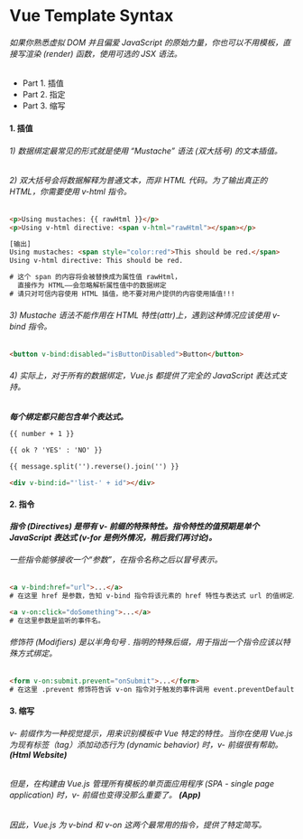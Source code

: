 # Vue Template Syntax

###### 如果你熟悉虚拟 DOM 并且偏爱 JavaScript 的原始力量，你也可以不用模板，直接写渲染 (render) 函数，使用可选的 JSX 语法。

* Part 1. 插值
* Part 2. 指定
* Part 3. 缩写

#### 1. 插值

###### 1) 数据绑定最常见的形式就是使用 “Mustache” 语法 (双大括号) 的文本插值。

###### 2) 双大括号会将数据解释为普通文本，而非 HTML 代码。为了输出真正的 HTML，你需要使用 v-html 指令。
```html
<p>Using mustaches: {{ rawHtml }}</p>
<p>Using v-html directive: <span v-html="rawHtml"></span></p>

[输出]
Using mustaches: <span style="color:red">This should be red.</span>
Using v-html directive: This should be red.

# 这个 span 的内容将会被替换成为属性值 rawHtml，
  直接作为 HTML——会忽略解析属性值中的数据绑定
# 请只对可信内容使用 HTML 插值，绝不要对用户提供的内容使用插值!!!
```

###### 3) Mustache 语法不能作用在 HTML 特性(attr)上，遇到这种情况应该使用 v-bind 指令。
```html
<button v-bind:disabled="isButtonDisabled">Button</button>
```

###### 4) 实际上，对于所有的数据绑定，Vue.js 都提供了完全的 JavaScript 表达式支持。
***每个绑定都只能包含单个表达式。***
```html
{{ number + 1 }}

{{ ok ? 'YES' : 'NO' }}

{{ message.split('').reverse().join('') }}

<div v-bind:id="'list-' + id"></div>
```


#### 2. 指令
***指令 (Directives) 是带有 v- 前缀的特殊特性。指令特性的值预期是单个 JavaScript 表达式 (v-for 是例外情况，稍后我们再讨论)。***

###### 一些指令能够接收一个“参数”，在指令名称之后以冒号表示。
```html
<a v-bind:href="url">...</a>
# 在这里 href 是参数，告知 v-bind 指令将该元素的 href 特性与表达式 url 的值绑定。

<a v-on:click="doSomething">...</a>
# 在这里参数是监听的事件名。
```

###### 修饰符 (Modifiers) 是以半角句号 . 指明的特殊后缀，用于指出一个指令应该以特殊方式绑定。
```html
<form v-on:submit.prevent="onSubmit">...</form>
# 在这里 .prevent 修饰符告诉 v-on 指令对于触发的事件调用 event.preventDefault()。
```

#### 3. 缩写

###### v- 前缀作为一种视觉提示，用来识别模板中 Vue 特定的特性。当你在使用 Vue.js 为现有标签（tag）添加动态行为 (dynamic behavior) 时，v- 前缀很有帮助。 ***(Html Website)***

###### 但是，在构建由 Vue.js 管理所有模板的单页面应用程序 (SPA - single page application) 时，v- 前缀也变得没那么重要了。 ***(App)***

###### 因此，Vue.js 为 v-bind 和 v-on 这两个最常用的指令，提供了特定简写。
